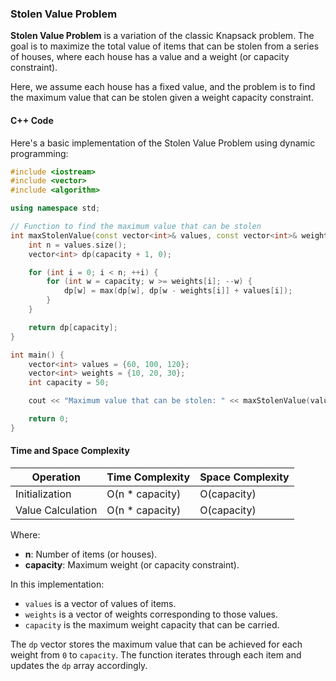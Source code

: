 ### Stolen Value Problem

**Stolen Value Problem** is a variation of the classic Knapsack problem. The goal is to maximize the total value of items that can be stolen from a series of houses, where each house has a value and a weight (or capacity constraint). 

Here, we assume each house has a fixed value, and the problem is to find the maximum value that can be stolen given a weight capacity constraint.

#### C++ Code

Here's a basic implementation of the Stolen Value Problem using dynamic programming:

```cpp
#include <iostream>
#include <vector>
#include <algorithm>

using namespace std;

// Function to find the maximum value that can be stolen
int maxStolenValue(const vector<int>& values, const vector<int>& weights, int capacity) {
    int n = values.size();
    vector<int> dp(capacity + 1, 0);

    for (int i = 0; i < n; ++i) {
        for (int w = capacity; w >= weights[i]; --w) {
            dp[w] = max(dp[w], dp[w - weights[i]] + values[i]);
        }
    }

    return dp[capacity];
}

int main() {
    vector<int> values = {60, 100, 120};
    vector<int> weights = {10, 20, 30};
    int capacity = 50;

    cout << "Maximum value that can be stolen: " << maxStolenValue(values, weights, capacity) << endl;

    return 0;
}
```

#### Time and Space Complexity


| Operation           | Time Complexity | Space Complexity |
|---------------------|-----------------|------------------|
| Initialization      | O(n * capacity) | O(capacity)      |
| Value Calculation   | O(n * capacity) | O(capacity)      |

Where:
- **n**: Number of items (or houses).
- **capacity**: Maximum weight (or capacity constraint).


In this implementation:
- `values` is a vector of values of items.
- `weights` is a vector of weights corresponding to those values.
- `capacity` is the maximum weight capacity that can be carried.

The `dp` vector stores the maximum value that can be achieved for each weight from `0` to `capacity`. The function iterates through each item and updates the `dp` array accordingly.
